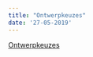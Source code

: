 ```yaml
---
title: "Ontwerpkeuzes"
date: '27-05-2019'
---
```


[Ontwerpkeuzes](../overige/technisch/design-keuzes)
